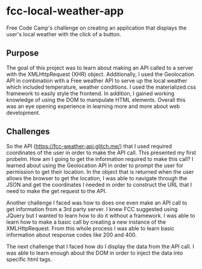 # fcc-local-weather-app
Free Code Camp's challenge on creating an application that displays the user's local weather with the click of a button.  

Purpose  
---
The goal of this project was to learn about making an API called to a server with the XMLHttpRequest (XHR) object. Additionally, I used the Geolocation API in combination with a Free weather API to serve up the local weather which included temperature, weather conditions. I used the materialized.css framework to easily style the frontend. In addition, I gained working knowledge of using the DOM to manipulate HTML elements. Overall this was an eye opening experience in learning more and more about web development.  

Challenges  
---
So the API (https://fcc-weather-api.glitch.me/) that I used required coordinates of the user in order to make the API call. This presented my first probelm. How am I going to get the information required to make this call? I learned about using the Geolocation API in order to prompt the user for permission to get their location. In the object that is returned when the user allows the browser to get the location, I was able to navigate through the JSON and get the coordinates I needed in order to construct the URL that I need to make the get request to the API.  

Another challenge I faced was how to does one even make an API call to get information from a 3rd party server. I knew FCC suggested using JQuery but I wanted to learn how to do it without a framework. I was able to learn how to make a basic call by creating a new instance of the XMLHttpRequest. From this whole process I was able to learn basic information about response codes like 200 and 400.  

The next challenge that I faced how do I display the data from the API call. I was able to learn enough about the DOM in order to inject the data into specific html tags.  
